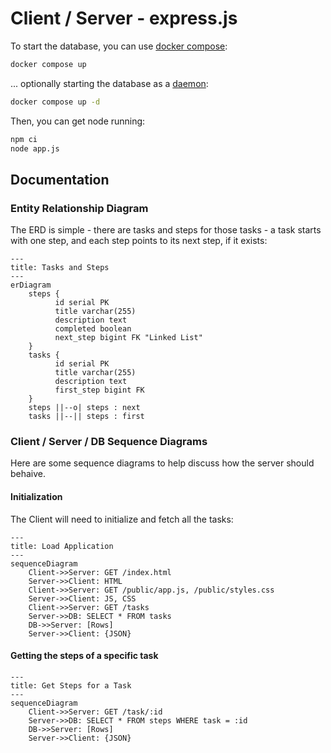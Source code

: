 # Client / Server - express.js

To start the database, you can use [docker compose](https://docs.docker.com/compose/):

```bash
docker compose up
```

... optionally starting the database as a [daemon](https://en.wikipedia.org/wiki/Daemon_(computing)):


```bash
docker compose up -d
```

Then, you can get node running:

```bash
npm ci
node app.js
```

## Documentation


### Entity Relationship Diagram

The ERD is simple - there are tasks and steps for those tasks - a task starts with one step,
and each step points to its next step, if it exists:

```mermaid
---
title: Tasks and Steps
---
erDiagram
    steps {
          id serial PK
          title varchar(255)
          description text
          completed boolean
          next_step bigint FK "Linked List"
    }
    tasks {
          id serial PK
          title varchar(255)
          description text
          first_step bigint FK
    }
    steps ||--o| steps : next
    tasks ||--|| steps : first
```

### Client / Server / DB Sequence Diagrams

Here are some sequence diagrams to help discuss how the server should behaive.

#### Initialization

The Client will need to initialize and fetch all the tasks:

```mermaid
---
title: Load Application
---
sequenceDiagram
    Client->>Server: GET /index.html
    Server->>Client: HTML
    Client->>Server: GET /public/app.js, /public/styles.css
    Server->>Client: JS, CSS
    Client->>Server: GET /tasks
    Server->>DB: SELECT * FROM tasks
    DB->>Server: [Rows]
    Server->>Client: {JSON}
```

#### Getting the steps of a specific task

```mermaid
---
title: Get Steps for a Task
---
sequenceDiagram
    Client->>Server: GET /task/:id
    Server->>DB: SELECT * FROM steps WHERE task = :id
    DB->>Server: [Rows]
    Server->>Client: {JSON}
```
